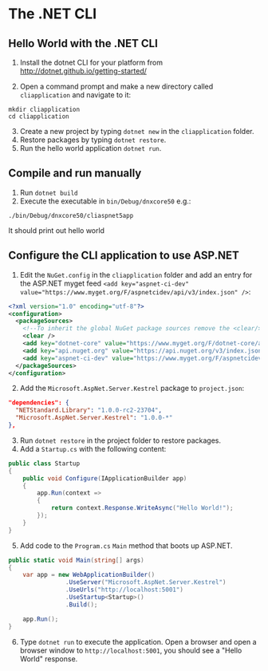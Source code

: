 # The .NET CLI

## Hello World with the .NET CLI

1. Install the dotnet CLI for your platform from http://dotnet.github.io/getting-started/

2. Open a command prompt and make a new directory called `cliapplication` and navigate to it:

  ```
  mkdir cliapplication
  cd cliapplication
  ```

3. Create a new project by typing `dotnet new` in the `cliapplication` folder.
4. Restore packages by typing `dotnet restore`.
5. Run the hello world application `dotnet run`.

## Compile and run manually

1. Run `dotnet build`
2. Execute the executable in `bin/Debug/dnxcore50` e.g.:

  ```
  ./bin/Debug/dnxcore50/cliaspnet5app
  ```
  
  It should print out hello world

## Configure the CLI application to use ASP.NET

1. Edit the `NuGet.config` in the `cliapplication` folder and add an entry for the ASP.NET myget feed `<add key="aspnet-ci-dev" value="https://www.myget.org/F/aspnetcidev/api/v3/index.json" />`:

  ```XML
  <?xml version="1.0" encoding="utf-8"?>
  <configuration>
    <packageSources>
      <!--To inherit the global NuGet package sources remove the <clear/> line below -->
      <clear />
      <add key="dotnet-core" value="https://www.myget.org/F/dotnet-core/api/v3/index.json" />
      <add key="api.nuget.org" value="https://api.nuget.org/v3/index.json" />
      <add key="aspnet-ci-dev" value="https://www.myget.org/F/aspnetcidev/api/v3/index.json" />
    </packageSources>
  </configuration>
  ```

2. Add the `Microsoft.AspNet.Server.Kestrel` package to `project.json`:

  ```JSON
  "dependencies": {
    "NETStandard.Library": "1.0.0-rc2-23704",
    "Microsoft.AspNet.Server.Kestrel": "1.0.0-*"
  },
  ```

3. Run `dotnet restore` in the project folder to restore packages.
4. Add a `Startup.cs` with the following content:

  ```C#
  public class Startup
  {
      public void Configure(IApplicationBuilder app)
      {
          app.Run(context =>
          {
              return context.Response.WriteAsync("Hello World!");
          });
      }
  }
  ```

5. Add code to the `Program.cs` `Main` method that boots up ASP.NET.

  ```C#
  public static void Main(string[] args)
  {
      var app = new WebApplicationBuilder()
                  .UseServer("Microsoft.AspNet.Server.Kestrel")
                  .UseUrls("http://localhost:5001")
                  .UseStartup<Startup>()
                  .Build();

      app.Run();
  }
  ```

6. Type `dotnet run` to execute the application. Open a browser and open a browser window to `http://localhost:5001`, you should see a "Hello World" response.
